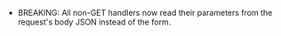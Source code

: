 - BREAKING: All non-GET handlers now read their parameters from the request's body JSON instead of the form.  
